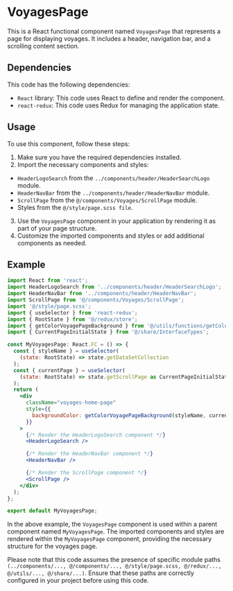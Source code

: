 # VoyagesPage

This is a React functional component named `VoyagesPage` that represents a page for displaying voyages. It includes a header, navigation bar, and a scrolling content section.

## Dependencies
This code has the following dependencies:

- `React` library: This code uses React to define and render the component.
- `react-redux`: This code uses Redux for managing the application state.

## Usage
To use this component, follow these steps:

1) Make sure you have the required dependencies installed.
2) Import the necessary components and styles:
- `HeaderLogoSearch` from the `../components/header/HeaderSearchLogo` module.
- `HeaderNavBar` from the `../components/header/HeaderNavBar` module.
- `ScrollPage` from the `@/components/Voyages/ScrollPage` module.
- Styles from the `@/style/page.scss file`.
3) Use the `VoyagesPage` component in your application by rendering it as part of your page structure.
4) Customize the imported components and styles or add additional components as needed.

## Example

```jsx
import React from 'react';
import HeaderLogoSearch from '../components/header/HeaderSearchLogo';
import HeaderNavBar from '../components/header/HeaderNavBar';
import ScrollPage from '@/components/Voyages/ScrollPage';
import '@/style/page.scss';
import { useSelector } from 'react-redux';
import { RootState } from '@/redux/store';
import { getColorVoyagePageBackground } from '@/utils/functions/getColorStyle';
import { CurrentPageInitialState } from '@/share/InterfaceTypes';

const MyVoyagesPage: React.FC = () => {
  const { styleName } = useSelector(
    (state: RootState) => state.getDataSetCollection
  );
  const { currentPage } = useSelector(
    (state: RootState) => state.getScrollPage as CurrentPageInitialState
  );
  return (
    <div
      className="voyages-home-page"
      style={{
        backgroundColor: getColorVoyagePageBackground(styleName, currentPage),
      }}
    >
      {/* Render the HeaderLogoSearch component */}
      <HeaderLogoSearch />

      {/* Render the HeaderNavBar component */}
      <HeaderNavBar />

      {/* Render the ScrollPage component */}
      <ScrollPage />
    </div>
  );
};

export default MyVoyagesPage;

```
In the above example, the `VoyagesPage` component is used within a parent component named `MyVoyagesPage`. The imported components and styles are rendered within the `MyVoyagesPage` component, providing the necessary structure for the voyages page.

Please note that this code assumes the presence of specific module paths `(../components/..., @/components/..., @/style/page.scss, @/redux/..., @/utils/..., @/share/...)`. Ensure that these paths are correctly configured in your project before using this code.
